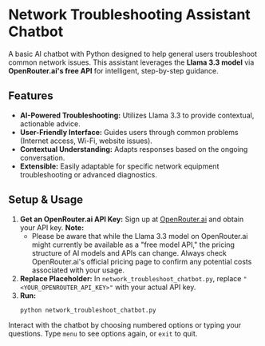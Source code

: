 # Network Troubleshooting Assistant Chatbot

A basic AI chatbot with Python designed to help general users troubleshoot common network issues. This assistant leverages the **Llama 3.3 model** via **OpenRouter.ai's free API** for intelligent, step-by-step guidance.

## Features

* **AI-Powered Troubleshooting:** Utilizes Llama 3.3 to provide contextual, actionable advice.
* **User-Friendly Interface:** Guides users through common problems (Internet access, Wi-Fi, website issues).
* **Contextual Understanding:** Adapts responses based on the ongoing conversation.
* **Extensible:** Easily adaptable for specific network equipment troubleshooting or advanced diagnostics.

## Setup & Usage

1.  **Get an OpenRouter.ai API Key:** Sign up at [OpenRouter.ai](https://openrouter.ai/) and obtain your API key.
    **Note:**
       * Please be aware that while the Llama 3.3 model on OpenRouter.ai might currently be available as a "free model API," the pricing structure of AI models and APIs can change. Always check OpenRouter.ai's official pricing page to confirm any potential costs associated with your usage.
3.  **Replace Placeholder:** In `network_troubleshoot_chatbot.py`, replace `"<YOUR_OPENROUTER_API_KEY>"` with your actual API key.
4.  **Run:**
    ```bash
    python network_troubleshoot_chatbot.py
    ```

Interact with the chatbot by choosing numbered options or typing your questions. Type `menu` to see options again, or `exit` to quit.
